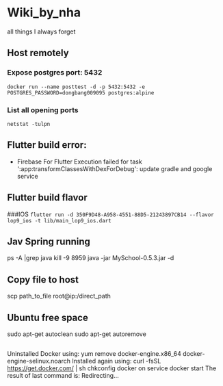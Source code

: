 # Wiki_by_nha
all things I always forget

## Host remotely
### Expose postgres port: 5432
```docker run --name posttest -d -p 5432:5432 -e POSTGRES_PASSWORD=dongbang009095 postgres:alpine```

### List all opening ports
```netstat -tulpn```

## Flutter build error:
- Firebase For Flutter Execution failed for task ':app:transformClassesWithDexForDebug': update gradle and google service

## Flutter build flavor
###IOS
```flutter run -d 350F9D48-A958-4551-88D5-21243897CB14 --flavor lop9_ios -t lib/main_lop9_ios.dart ```


## Jav Spring running
ps -A |grep java
kill -9 8959
java -jar MySchool-0.5.3.jar -d

## Copy file to host
scp path_to_file root@ip:/direct_path


## Ubuntu free space
sudo apt-get autoclean
sudo apt-get autoremove 

## 
Uninstalled Docker using:
yum remove docker-engine.x86_64 docker-engine-selinux.noarch
Installed again using:
curl -fsSL https://get.docker.com/ | sh
chkconfig docker on
service docker start
The result of last command is:
Redirecting...


